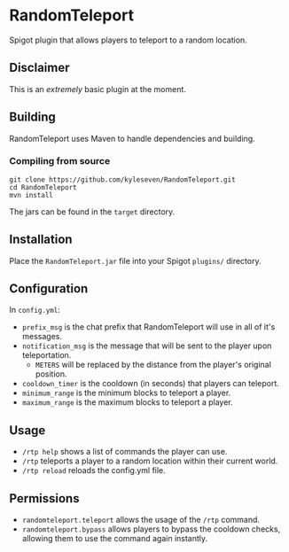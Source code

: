 # RandomTeleport
Spigot plugin that allows players to teleport to a random location.

## Disclaimer
This is an *extremely* basic plugin at the moment.

## Building
RandomTeleport uses Maven to handle dependencies and building.

### Compiling from source
```
git clone https://github.com/kyleseven/RandomTeleport.git
cd RandomTeleport
mvn install
```
The jars can be found in the `target` directory.

## Installation
Place the `RandomTeleport.jar` file into your Spigot `plugins/` directory.

## Configuration
In `config.yml`:
  - `prefix_msg` is the chat prefix that RandomTeleport will use in all of it's messages.
  - `notification_msg` is the message that will be sent to the player upon teleportation.
    - `METERS` will be replaced by the distance from the player's original position.
  - `cooldown_timer` is the cooldown (in seconds) that players can teleport.
  - `minimum_range` is the minimum blocks to teleport a player.
  - `maximum_range` is the maximum blocks to teleport a player.
  
 ## Usage
 - `/rtp help` shows a list of commands the player can use.
 - `/rtp` teleports a player to a random location within their current world.
 - `/rtp reload` reloads the config.yml file.
 
 ## Permissions
 - `randomteleport.teleport` allows the usage of the `/rtp` command.
 - `randomteleport.bypass` allows players to bypass the cooldown checks, allowing them to use the command again instantly.
